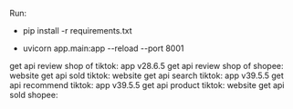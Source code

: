 Run:

- pip install -r requirements.txt

- uvicorn app.main:app --reload --port 8001



get api review shop of tiktok: app v28.6.5
get api review shop of shopee: website
get api sold tiktok: website
get api search tiktok: app v39.5.5
get api recommend tiktok: app v39.5.5
get api product tiktok: website
get api sold shopee: 